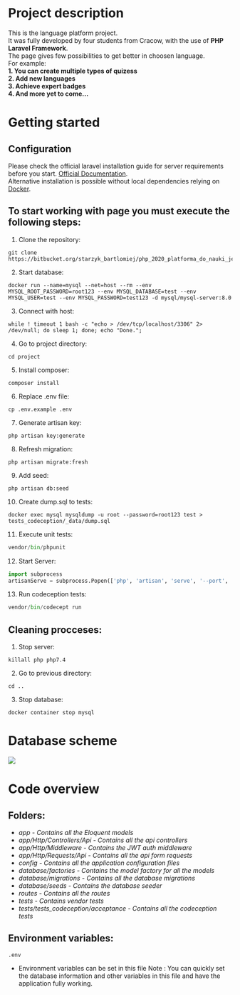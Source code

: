# Project description
This is the language platform project.  
It was fully developed by four students from Cracow, with the use of **PHP Laravel Framework**.  
The page gives few possibilities to get better in choosen language.  
For example:  
**1. You can create multiple types of quizess**  
**2. Add new languages**  
**3. Achieve expert badges**  
**4. And more yet to come...**  

# Getting started
## Configuration
Please check the official laravel installation guide for server requirements before you start. [Official Documentation](https://laravel.com/docs/5.4/installation#installation "Official Documentation").  
Alternative installation is possible without local dependencies relying on [Docker](https://www.docker.com/ "Docker").

## To start working with page you must execute the following steps:  

1. Clone the repository:  

```
git clone https://bitbucket.org/starzyk_bartlomiej/php_2020_platforma_do_nauki_jezykow/src/master/ 
```   
2. Start database:  
```
docker run --name=mysql --net=host --rm --env MYSQL_ROOT_PASSWORD=root123 --env MYSQL_DATABASE=test --env MYSQL_USER=test --env MYSQL_PASSWORD=test123 -d mysql/mysql-server:8.0
```
3. Connect with host:  
```
while ! timeout 1 bash -c "echo > /dev/tcp/localhost/3306" 2> /dev/null; do sleep 1; done; echo "Done.";
```
4. Go to project directory:  
```
cd project  
```
5. Install composer:  
```
composer install
```
6. Replace .env file:  
```
cp .env.example .env
```

7. Generate artisan key:  
```
php artisan key:generate
```
8. Refresh migration:  
```
php artisan migrate:fresh
```
9. Add seed:  
```
php artisan db:seed
```
10. Create dump.sql to tests:  
```
docker exec mysql mysqldump -u root --password=root123 test > tests_codeception/_data/dump.sql
```
11.  Execute unit tests:  
```python
vendor/bin/phpunit
```
12.  Start Server:  
```python
import subprocess
artisanServe = subprocess.Popen(['php', 'artisan', 'serve', '--port', '8888'])
```
13.  Run codeception tests:  
```python
vendor/bin/codecept run
```
## Cleaning procceses:  
1. Stop server:
```
killall php php7.4
```
2. Go to previous directory:
```
cd ..
```
3. Stop database:
```
docker container stop mysql
```


# Database scheme
![](php_language_platform_Physical_Model-2021-01-26_16-53.svg)
# Code overview  
## Folders:
- <em>app - Contains all the Eloquent models</em>
- <em>app/Http/Controllers/Api - Contains all the api controllers</em>
- <em>app/Http/Middleware - Contains the JWT auth middleware</em>
- <em>app/Http/Requests/Api - Contains all the api form requests</em>
- <em>config - Contains all the application configuration files</em>
- <em>database/factories - Contains the model factory for all the models</em>
- <em>database/migrations - Contains all the database migrations</em>
- <em>database/seeds - Contains the database seeder</em>
- <em>routes - Contains all the routes</em>
- <em>tests - Contains vendor tests</em>
- <em>tests/tests_codeception/acceptance - Contains all the codeception tests</em>
  
## Environment variables:
```
.env
```
 - Environment variables can be set in this file
Note : You can quickly set the database information and other variables in this file and have the application fully working.
